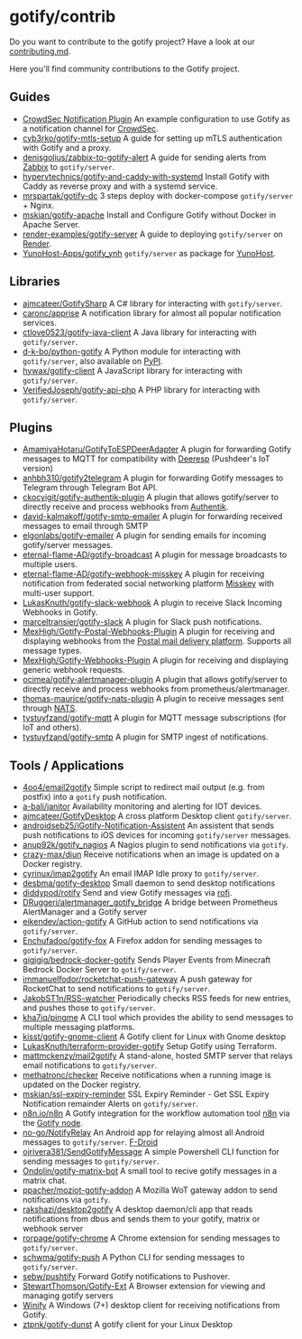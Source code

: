 # gotify/contrib

Do you want to contribute to the gotify project? Have a look at our [contributing.md](https://github.com/gotify/server/blob/master/CONTRIBUTING.md).

Here you'll find community contributions to the Gotify project.

## Guides

- [CrowdSec Notification Plugin](https://docs.crowdsec.net/docs/notification_plugins/gotify) An example configuration to use Gotify as a notification channel for [CrowdSec](https://github.com/crowdsecurity/crowdsec).
- [cyb3rko/gotify-mtls-setup](https://github.com/cyb3rko/gotify-mtls-setup) A guide for setting up mTLS authentication with Gotify and a proxy.
- [denisgolius/zabbix-to-gotify-alert](https://github.com/denisgolius/zabbix-to-gotify-alert) A guide for sending alerts from [Zabbix](https://www.zabbix.com/) to `gotify/server`.
- [hypervtechnics/gotify-and-caddy-with-systemd](https://gist.github.com/hypervtechnics/9cb28e67aea93cb9b87af5141bc3aa25) Install Gotify with Caddy as reverse proxy and with a systemd service.
- [mrspartak/gotify-dc](https://github.com/mrspartak/gotify-dc) 3 steps deploy with docker-compose `gotify/server` + Nginx.
- [mskian/gotify-apache](https://github.com/mskian/gotify-apache) Install and Configure Gotify without Docker in Apache Server.
- [render-examples/gotify-server](https://github.com/render-examples/gotify-server) A guide to deploying `gotify/server` on [Render](https://render.com).
- [YunoHost-Apps/gotify_ynh](https://github.com/YunoHost-Apps/gotify_ynh) `gotify/server` as package for [YunoHost](https://yunohost.org).

## Libraries

- [ajmcateer/GotifySharp](https://github.com/ajmcateer/GotifySharp) A C# library for interacting with `gotify/server`.
- [caronc/apprise](https://github.com/caronc/apprise) A notification library for almost all popular notification services.
- [ctlove0523/gotify-java-client](https://github.com/ctlove0523/gotify-java-client) A Java library for interacting with `gotify/server`.
- [d-k-bo/python-gotify](https://github.com/d-k-bo/python-gotify) A Python module for interacting with `gotify/server`, also available on [PyPI](https://pypi.org/project/gotify/).
- [hywax/gotify-client](https://github.com/hywax/gotify-client) A JavaScript library for interacting with `gotify/server`.
- [VerifiedJoseph/gotify-api-php](https://github.com/VerifiedJoseph/gotify-api-php) A PHP library for interacting with `gotify/server`.

## Plugins

- [AmamiyaHotaru/GotifyToESPDeerAdapter](https://github.com/AmamiyaHotaru/GotifyToESPDeerAdapter) A plugin for forwarding Gotify messages to MQTT for compatibility with [Deeresp](https://github.com/easychen/pushdeer/tree/main/iot) (Pushdeer's IoT version)
- [anhbh310/gotify2telegram](https://github.com/anhbh310/gotify2telegram) A plugin for forwarding Gotify messages to Telegram through Telegram Bot API.
- [ckocyigit/gotify-authentik-plugin](https://github.com/ckocyigit/gotify-authentik-plugin) A plugin that allows gotify/server to directly receive and process webhooks from [Authentik](https://github.com/goauthentik/authentik). 
- [david-kalmakoff/gotify-smtp-emailer](https://github.com/david-kalmakoff/gotify-smtp-emailer) A plugin for forwarding received messages to email through SMTP
- [elgonlabs/gotify-emailer](https://github.com/elgonlabs/gotify-emailer) A plugin for sending emails for incoming gotify/server messages.
- [eternal-flame-AD/gotify-broadcast](https://github.com/eternal-flame-AD/gotify-broadcast) A plugin for message broadcasts to multiple users.
- [eternal-flame-AD/gotify-webhook-misskey](https://github.com/eternal-flame-AD/gotify-webhook-misskey) A plugin for receiving notification from federated social networking platform [Misskey](https://github.com/misskey-dev/misskey) with multi-user support.
- [LukasKnuth/gotify-slack-webhook](https://github.com/LukasKnuth/gotify-slack-webhook) A plugin to receive Slack Incoming Webhooks in Gotify.
- [marceltransier/gotify-slack](https://github.com/marceltransier/gotify-slack) A plugin for Slack push notifications.
- [MexHigh/Gotify-Postal-Webhooks-Plugin](https://github.com/MexHigh/Gotify-Postal-Webhooks-Plugin) A plugin for receiving and displaying webhooks from the [Postal mail delivery platform](https://github.com/postalserver/postal). Supports all message types.
- [MexHigh/Gotify-Webhooks-Plugin](https://github.com/MexHigh/Gotify-Webhooks-Plugin) A plugin for receiving and displaying generic webhook requests.
- [ocimea/gotify-alertmanager-plugin](https://codeberg.org/ocimea/gotify-alertmanager-plugin)  A plugin that allows gotify/server to directly receive and process webhooks from prometheus/alertmanager. 
- [thomas-maurice/gotify-nats-plugin](https://github.com/thomas-maurice/gotify-nats-plugin) A plugin to receive messages sent through [NATS](https://nats.io/).
- [tystuyfzand/gotify-mqtt](https://github.com/tystuyfzand/gotify-mqtt) A plugin for MQTT message subscriptions (for IoT and others).
- [tystuyfzand/gotify-smtp](https://github.com/tystuyfzand/gotify-smtp) A plugin for SMTP ingest of notifications.

## Tools / Applications

- [4oo4/email2gotify](https://github.com/4oo4/email2gotify) Simple script to redirect mail output (e.g. from postfix) into a `gotify` push notification.
- [a-bali/janitor](https://github.com/a-bali/janitor) Availability monitoring and alerting for IOT devices.
- [ajmcateer/GotifyDesktop](https://github.com/ajmcateer/GotifyDesktop) A cross platform Desktop client `gotify/server`.
- [androidseb25/iGotify-Notification-Assistent](https://github.com/androidseb25/iGotify-Notification-Assistent) An assistent that sends push notifications to iOS devices for incoming `gotify/server` messages.
- [anup92k/gotify_nagios](https://github.com/anup92k/scripts/tree/master/nagios-plugins/gotify_nagios) A Nagios plugin to send notifications via `gotify`.
- [crazy-max/diun](https://github.com/crazy-max/diun) Receive notifications when an image is updated on a Docker registry.
- [cyrinux/imap2gotify](https://github.com/cyrinux/imap2gotify) An email IMAP Idle proxy to `gotify/server`.
- [desbma/gotify-desktop](https://github.com/desbma/gotify-desktop) Small daemon to send desktop notifications
- [diddypod/rotify](https://github.com/diddypod/rotify) Send and view Gotify messages via [rofi](https://github.com/davatorium/rofi).
- [DRuggeri/alertmanager_gotify_bridge](https://github.com/DRuggeri/alertmanager_gotify_bridge) A bridge between Prometheus AlertManager and a Gotify server 
- [eikendev/action-gotify](https://github.com/eikendev/action-gotify) A GitHub action to send notifications via `gotify/server`.
- [Enchufadoo/gotify-fox](https://github.com/Enchufadoo/gotify-fox) A Firefox addon for sending messages to `gotify/server`.
- [gigigig/bedrock-docker-gotify](https://github.com/gigigig/bedrock-docker-gotify) Sends Player Events from Minecraft Bedrock Docker Server to `gotify/server`.
- [immanuelfodor/rocketchat-push-gateway](https://github.com/immanuelfodor/rocketchat-push-gateway) A push gateway for RocketChat to send notifications to `gotify/server`.
- [JakobST1n/RSS-watcher](https://github.com/JakobST1n/RSS-watcher) Periodically checks RSS feeds for new entries, and pushes those to `gotify/server`.
- [kha7iq/pingme](https://github.com/kha7iq/pingme) A CLI tool which provides the ability to send messages to multiple messaging platforms.
- [kisst/gotify-gnome-client](https://github.com/kisst/gotify-gnome-client) A Gotify client for Linux with Gnome desktop
- [LukasKnuth/terraform-provider-gotify](https://github.com/LukasKnuth/terraform-provider-gotify) Setup Gotify using Terraform.
- [mattmckenzy/mail2gotify](https://github.com/MattMckenzy/Mail2Gotify) A stand-alone, hosted SMTP server that relays email notifications to `gotify/server`.
- [methatronc/checker](https://github.com/methatronc/checker) Receive notifications when a running image is updated on the Docker registry.
- [mskian/ssl-expiry-reminder](https://github.com/mskian/ssl-expiry-reminder) SSL Expiry Reminder - Get SSL Expiry Notification remainder Alerts on `gotify/server`.
- [n8n.io/n8n](https://github.com/n8n-io/n8n/tree/master/packages/nodes-base/nodes/Gotify) A Gotify integration for the workflow automation tool [n8n](https://n8n.io/) via the [Gotify node](https://n8n.io/integrations/gotify/).
- [no-go/NotifyRelay](https://github.com/no-go/NotifyRelay) An Android app for relaying almost all Android messages to `gotify/server`. [F-Droid](https://f-droid.org/packages/click.dummer.notify_to_jabber/)
- [ojrivera381/SendGotifyMessage](https://github.com/ojrivera381/SendGotifyMessage) A simple Powershell CLI function for sending messages to `gotify/server`.
- [Ondolin/gotify-matrix-bot](https://github.com/Ondolin/gotify-matrix-bot) A small tool to recive gotify messages in a matrix chat.
- [ppacher/moziot-gotify-addon](https://github.com/ppacher/moziot-gotify-addon) A Mozilla WoT gateway addon to send notifications via `gotify`.
- [rakshazi/desktop2gotify](https://gitlab.com/rakshazi/desktop2gotify) A desktop daemon/cli app that reads notifications from dbus and sends them to your gotify, matrix or webhook server
- [rorpage/gotify-chrome](https://github.com/rorpage/gotify-chrome) A Chrome extension for sending messages to `gotify/server`.
- [schwma/gotify-push](https://github.com/schwma/gotify-push) A Python CLI for sending messages to `gotify/server`.
- [sebw/pushtify](https://github.com/sebw/pushtify) Forward Gotify notifications to Pushover.
- [StewartThomson/Gotify-Ext](https://github.com/StewartThomson/Gotify-Ext) A Browser extension for viewing and managing gotify servers
- [Winify](https://winify.grimore.org/) A Windows (7+) desktop client for receiving notifications from Gotify.
- [ztpnk/gotify-dunst](https://github.com/ztpnk/gotify-dunst) A gotify client for your Linux Desktop
